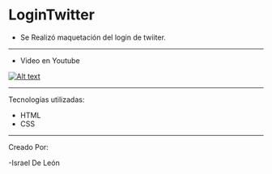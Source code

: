 # LoginTwitter

- Se Realizó maquetación del  login de twiiter. 

---
- Video en Youtube

[![Alt text](https://img.youtube.com/vi/QwmLPJ2xefg/0.jpg)](https://www.youtube.com/watch?v=QwmLPJ2xefg)

---

Tecnologías utilizadas: 

- HTML 
- CSS

---

Creado Por: 

-Israel De León
